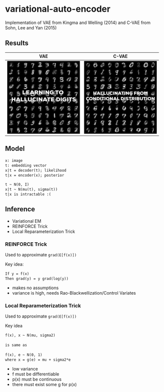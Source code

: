 # variational-auto-encoder
Implementation of VAE from Kingma and Welling (2014) and C-VAE from Sohn, Lee and Yan (2015)

## Results

VAE         |  C-VAE
:-------------------------:|:-------------------------:
<img src="vae.gif" alt-text="vae on mnist">  | <img src="cvae.gif" alt-text="c-vae on mnist">




## Model

```
x: image
t: embedding vector
x|t = decoder(t); likelihood
t|x = encoder(x); posterior
```
```
t ~ N(0, I)
x|t ~ N(mu(t), sigma(t))
t|x is intractable :( 
```

## Inference
- Variational EM
- REINFORCE Trick
- Local Reparameterization Trick

### REINFORCE Trick
Used to approximate `grad(E[f(x)])`

Key idea: 
```
If y = f(x)
Then grad(y) = y grad(log(y))
```

- makes no assumptions
- variance is high, needs Rao-Blackwellization/Control Variates

### Local Reparameterization Trick

Used to approximate `grad(E[f(x)])`


Key idea
```
f(x), x ~ N(mu, sigma2)

is same as 

f(x), e ~ N(0, 1)
where x = g(e) = mu + sigma2*e 
```

- low variance
- f must be differentiable
- p(x) must be continuous
- there must exist some g for p(x)
